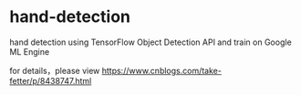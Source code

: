 # hand-detection
hand detection using TensorFlow Object Detection API and train on  Google ML Engine

for details，please view https://www.cnblogs.com/take-fetter/p/8438747.html
